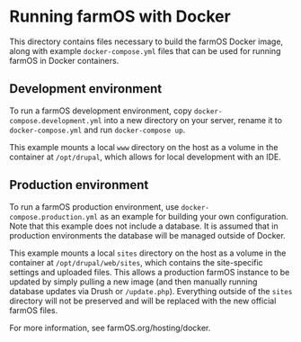 # Running farmOS with Docker

This directory contains files necessary to build the farmOS Docker image, along
with example `docker-compose.yml` files that can be used for running farmOS in
Docker containers.

## Development environment

To run a farmOS development environment, copy `docker-compose.development.yml`
into a new directory on your server, rename it to `docker-compose.yml` and run
`docker-compose up`.

This example mounts a local `www` directory on the host as a volume in the
container at `/opt/drupal`, which allows for local development with an IDE.

## Production environment

To run a farmOS production environment, use `docker-compose.production.yml` as
an example for building your own configuration. Note that this example does not
include a database. It is assumed that in production environments the database
will be managed outside of Docker.

This example mounts a local `sites` directory on the host as a volume in the
container at `/opt/drupal/web/sites`, which contains the site-specific settings
and uploaded files. This allows a production farmOS instance to be updated by
simply pulling a new image (and then manually running database updates via Drush
or `/update.php`). Everything outside of the `sites` directory will not be
preserved and will be replaced with the new official farmOS files.

For more information, see farmOS.org/hosting/docker.
